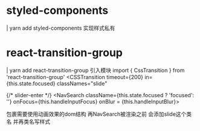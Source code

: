 # styled-components
| yarn add styled-components
实现样式私有

# react-transition-group
| yarn add react-transition-group
引入模块 import { CssTransition } from 'react-transition-group'
<CSSTransition 
  timeout={200} 
  in={this.state.focused}
  classNames="slide"
>
  {/* slider-enter */}
  <NavSearch className={this.state.focused ? 'focused': ''}
  onFocus={this.handleInputFocus}
  onBlur = {this.handleInputBlur}></NavSearch>
</CSSTransition>

包裹需要使用动画效果的dom结构 再NavSearch被渲染之前 会添加slide这个类名 并再类名写样式